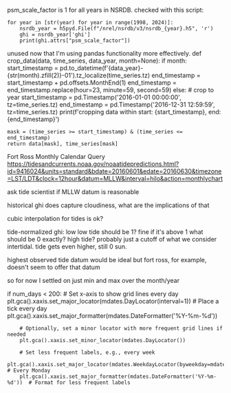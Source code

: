 

psm_scale_factor is 1 for all years in NSRDB.
checked with this script:
```
for year in [str(year) for year in range(1998, 2024)]:
    nsrdb_year = h5pyd.File(f"/nrel/nsrdb/v3/nsrdb_{year}.h5", 'r')
    ghi = nsrdb_year['ghi']
    print(ghi.attrs["psm_scale_factor"])
```

unused now that I'm using pandas functionality more effectively.
def crop_data(data, time_series, data_year, month=None):
    if month:
        start_timestamp = pd.to_datetime(f'{data_year}-{str(month).zfill(2)}-01').tz_localize(time_series.tz)
        end_timestamp = start_timestamp + pd.offsets.MonthEnd(1)
        end_timestamp = end_timestamp.replace(hour=23, minute=59, second=59)
    else:
        # crop to year
        start_timestamp = pd.Timestamp('2016-01-01 00:00:00', tz=time_series.tz)
        end_timestamp = pd.Timestamp('2016-12-31 12:59:59', tz=time_series.tz)
    print(f'cropping data within start: {start_timestamp}, end: {end_timestamp}')

    mask = (time_series >= start_timestamp) & (time_series <= end_timestamp)
    return data[mask], time_series[mask]


Fort Ross Monthly Calendar Query
https://tidesandcurrents.noaa.gov/noaatidepredictions.html?id=9416024&units=standard&bdate=20160601&edate=20160630&timezone=LST/LDT&clock=12hour&datum=MLLW&interval=hilo&action=monthlychart


ask tide scientist if MLLW datum is reasonable

historical ghi does capture cloudiness, what are the implications of that

cubic interpolation for tides is ok?

tide-normalized ghi:
low low tide should be 1? fine if it's above 1
what should be 0 exactly? high tide?
probably just a cutoff of what we consider intertidal. tide gets even higher, still 0 sun.

highest observed tide datum would be ideal but fort ross, for example, doesn't seem to offer that datum

so for now I settled on just min and max over the month/year

if num_days < 200:
        # Set x-axis to show grid lines every day
        plt.gca().xaxis.set_major_locator(mdates.DayLocator(interval=1))  # Place a tick every day
        plt.gca().xaxis.set_major_formatter(mdates.DateFormatter('%Y-%m-%d'))

        # Optionally, set a minor locator with more frequent grid lines if needed
        plt.gca().xaxis.set_minor_locator(mdates.DayLocator())

        # Set less frequent labels, e.g., every week
        plt.gca().xaxis.set_major_locator(mdates.WeekdayLocator(byweekday=mdates.MO))  # Every Monday
        plt.gca().xaxis.set_major_formatter(mdates.DateFormatter('%Y-%m-%d'))  # Format for less frequent labels